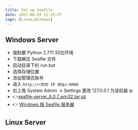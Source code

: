 ```yaml
---
title: Set up Seafile
date: 2021-06-03 21:15:37
tags: [Linux,Windows]
---
```


##  Windows Server
- 强制要 Python 2.7.11 32位环境
- 下载解压 Seafile 文件
- 启动目录下的 run.bat
- 选择存储位置
- 添加管理员账号
- 进入 `http://<您的 IP 地址>:8000` 
- 右上角 System Admin -> Settings 更改 127.0.0.1 为该机器 ip
- 👉[seafile-server_6.0.7_win32.tar.gz](https://github.com/OrekiYuta/Gear/tree/master/Seafile/win)
- 👉 [Windows 版 Seafile 服务器](https://cloud.seafile.com/published/seafile-manual-cn/deploy_windows/download_and_setup_seafile_windows_server.md)

## Linux Server
